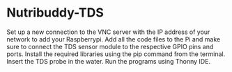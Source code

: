 # Nutribuddy-TDS

Set up a new connection to the VNC server with the IP address of your network to add your Raspberrypi.
Add all the code files to the Pi and make sure to connect the TDS sensor module to the respective GPIO pins and ports.
Install the required libraries using the pip command from the terminal.
Insert the TDS probe in the water.
Run the programs using Thonny IDE.
